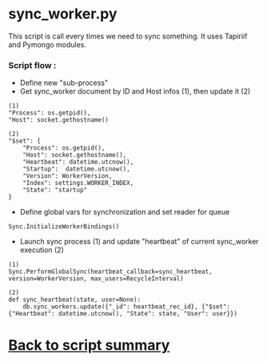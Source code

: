 # sync_worker.py

This script is call every times we need to sync something.
It uses Tapiriif and Pymongo modules.

### Script flow : 
- Define new "sub-process"
- Get sync_worker document by ID and Host infos (1), then update it (2) 
```
(1)
"Process": os.getpid(),
"Host": socket.gethostname()

(2)
"$set": {
    "Process": os.getpid(),
    "Host": socket.gethostname(),
    "Heartbeat": datetime.utcnow(),
    "Startup":  datetime.utcnow(),
    "Version": WorkerVersion,
    "Index": settings.WORKER_INDEX,
    "State": "startup"
}
```
- Define global vars for synchronization and set reader for queue
```
Sync.InitializeWorkerBindings()
```
- Launch sync process (1) and update "heartbeat" of current sync_worker execution (2)
```
(1)
Sync.PerformGlobalSync(heartbeat_callback=sync_heartbeat, version=WorkerVersion, max_users=RecycleInterval)

(2)
def sync_heartbeat(state, user=None):
    db.sync_workers.update({"_id": heartbeat_rec_id}, {"$set": {"Heartbeat": datetime.utcnow(), "State": state, "User": user}})
```


# [Back to script summary](000-script-summary.md)


